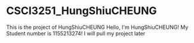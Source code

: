 # CSCI3251_HungShiuCHEUNG
This is the project of HungShiuCHEUNG
Hello, I'm HungShiuCHEUNG!
My Student number is 1155213274!
I will pull my project later
